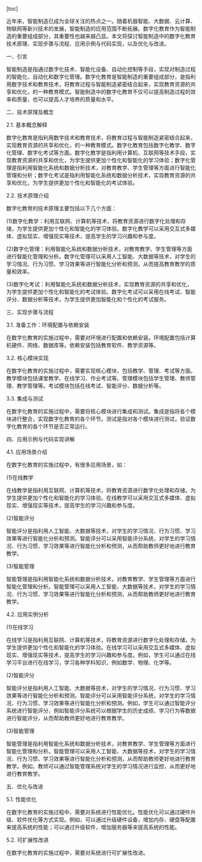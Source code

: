 
[toc]                    
                
                
近年来，智能制造已成为全球关注的热点之一。随着机器智能、大数据、云计算、物联网等新兴技术的发展，智能制造的应用范围不断拓展。数字化教育作为智能制造的重要组成部分，其重要性也越来越凸显。本文将探讨智能制造中的数字化教育技术原理、实现步骤与流程、应用示例与代码实现，以及优化与改进。

一、引言

智能制造是指通过数字化技术、智能化设备、自动化控制等手段，实现对制造过程的智能化、自动化和数字化管理。数字化教育是智能制造的重要组成部分，是指利用数字技术和教育技术，将教育过程与智能制造紧密结合起来，实现教育资源的共享和优化，的一种教育模式。智能制造中的数字化教育不仅可以提高制造过程的效率和质量，也可以提高人才培养的质量和水平。

二、技术原理及概念

2.1. 基本概念解释

数字化教育是指利用数字技术和教育技术，将教育过程与智能制造紧密结合起来，实现教育资源的共享和优化，的一种教育模式。数字化教育包括数字化教学、数字化管理、数字化考试等方面。数字化教学是指利用计算机、互联网等技术手段，实现教育资源的共享和优化，为学生提供更加个性化和智能化的学习体验；数字化管理是指利用智能化系统和数据分析技术，对教育教学、学生管理等方面进行智能化管理和分析；数字化考试是指利用智能化系统和数据分析技术，实现教育资源的共享和优化，为学生提供更加个性化和智能化的考试体验。

2.2. 技术原理介绍

数字化教育的技术原理主要包括以下几个方面：

(1)数字化教学：利用互联网、计算机等技术，将教育资源进行数字化处理和存储，为学生提供更加个性化和智能化的学习体验。数字化教学可以采用交互式多媒体、虚拟现实、增强现实等技术，提高学生的学习兴趣和参与度。

(2)数字化管理：利用智能化系统和数据分析技术，对教育教学、学生管理等方面进行智能化管理和分析。数字化管理可以采用人工智能、大数据等技术，对学生的学习情况、行为习惯、学习效果等进行智能化分析和预测，从而提高教育教学的质量和效率。

(3)数字化考试：利用智能化系统和数据分析技术，实现教育资源的共享和优化，为学生提供更加个性化和智能化的考试体验。数字化考试可以采用在线考试、智能评分、数据分析等技术，为学生提供更加智能化和个性化的考试服务。

三、实现步骤与流程

3.1. 准备工作：环境配置与依赖安装

在数字化教育的实施过程中，需要对环境进行配置和依赖安装。环境配置包括计算机硬件、网络、数据库等。依赖安装包括教育软件、教学资源等。

3.2. 核心模块实现

在数字化教育的实施过程中，需要实现核心模块，包括教学、管理、考试等方面。教学模块包括课堂教学、在线学习、作业考试等。管理模块包括学生管理、教师管理、教学管理等。考试模块包括在线考试、智能评分、数据分析等。

3.3. 集成与测试

在数字化教育的实施过程中，需要将核心模块进行集成和测试。集成是指将各个模块进行整合，实现数字化教育的各个环节。测试是指对各个模块进行测试，验证数字化教育的各个环节是否正常运行。

四、应用示例与代码实现讲解

4.1. 应用场景介绍

在数字化教育的实施过程中，有很多应用场景，如：

(1)在线教学

在线教学是指利用互联网、计算机等技术，将教育资源进行数字化处理和存储，为学生提供更加个性化和智能化的学习体验。在线教学可以采用交互式多媒体、虚拟现实、增强现实等技术，提高学生的学习兴趣和参与度。

(2)智能评分

智能评分是指利用人工智能、大数据等技术，对学生的学习情况、行为习惯、学习效果等进行智能化分析和预测。智能评分可以采用智能评分系统，对学生的学习情况、行为习惯、学习效果等进行智能化分析和预测，从而帮助教师更好地进行教育教学。

(3)智能管理

智能管理是指利用智能化系统和数据分析技术，对教育教学、学生管理等方面进行智能化管理和分析。智能管理可以采用人工智能、大数据等技术，对学生的学习情况、行为习惯、学习效果等进行智能化分析和预测，从而帮助教师更好地进行教育教学。

4.2. 应用实例分析

(1)在线学习

在线学习是指利用互联网、计算机等技术，将教育资源进行数字化处理和存储，为学生提供更加个性化和智能化的学习体验。在线学习可以采用交互式多媒体、虚拟现实、增强现实等技术，提高学生的学习兴趣和参与度。例如，学生可以通过在线学习平台进行在线学习，学习各种学科知识，例如数学、物理、化学等。

(2)智能评分

智能评分是指利用人工智能、大数据等技术，对学生的学习情况、行为习惯、学习效果等进行智能化分析和预测。智能评分可以采用智能评分系统，对学生的学习情况、行为习惯、学习效果等进行智能化分析和预测。例如，学生可以通过智能评分系统进行智能评分，例如智能评分系统可以根据学生的历史成绩、学习行为等数据进行智能评分，从而帮助教师更好地进行教育教学。

(3)智能管理

智能管理是指利用智能化系统和数据分析技术，对教育教学、学生管理等方面进行智能化管理和分析。智能管理可以采用人工智能、大数据等技术，对学生的学习情况、行为习惯、学习效果等进行智能化分析和预测，从而帮助教师更好地进行教育教学。例如，教师可以通过智能管理系统对学生的学习情况进行监控，从而更好地进行教育教学。

五、优化与改进

5.1. 性能优化

在数字化教育的实施过程中，需要对系统进行性能优化。性能优化可以通过硬件升级、软件优化等方式实现。例如，可以通过升级硬件设备，增加内存、硬盘等配置来提高系统的性能；可以通过升级软件，增加服务器等来提高系统的性能。

5.2. 可扩展性改进

在数字化教育的实施过程中，需要对系统进行可扩展性改进。

